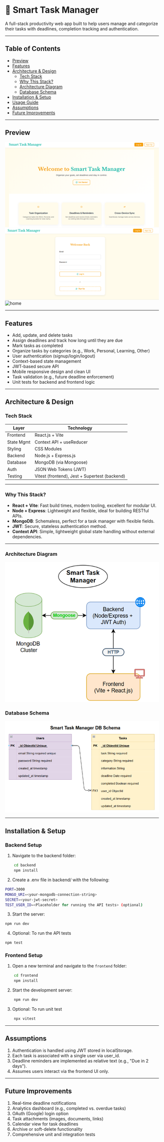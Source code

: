 # 📘 Smart Task Manager

A full-stack productivity web app built to help users manage and categorize their tasks with deadlines, completion tracking and authentication.

---

## Table of Contents
- [Preview](#preview)
- [Features](#features)
- [Architecture & Design](#architecture--design)
  - [Tech Stack](#tech-stack)
  - [Why This Stack?](#why-this-stack)
  - [Architecture Diagram](#architecture-diagram)
  - [Database Schema](#database-schema)
- [Installation & Setup](#installation--setup)
- [Usage Guide](#usage-guide)
- [Assumptions](#assumptions)
- [Future Improvements](#future-improvements)

---

## Preview

![Landing](images/Landing-SmartTaskManager.png)
![Login](images/Login-SmartTaskManager.png)
![home](images/Home-SmartTaskManager.png.png)

---

## Features

- Add, update, and delete tasks
- Assign deadlines and track how long until they are due
- Mark tasks as completed
- Organize tasks by categories (e.g., Work, Personal, Learning, Other)
- User authentication (signup/login/logout)
- Context-based state management
- JWT-based secure API
- Mobile responsive design and clean UI
- Task validation (e.g., future deadline enforcement)
- Unit tests for backend and frontend logic

---

## Architecture & Design

### Tech Stack

| Layer          | Technology                 |
|----------------|----------------------------|
| Frontend       | React.js + Vite            |
| State Mgmt     | Context API + useReducer   |
| Styling        | CSS Modules                |
| Backend        | Node.js + Express.js       |
| Database       | MongoDB (via Mongoose)     |
| Auth           | JSON Web Tokens (JWT)      |
| Testing        | Vitest (frontend), Jest + Supertest (backend) |

---

### Why This Stack?

- **React + Vite**: Fast build times, modern tooling, excellent for modular UI.
- **Node + Express**: Lightweight and flexible, ideal for building RESTful APIs.
- **MongoDB**: Schemaless, perfect for a task manager with flexible fields.
- **JWT**: Secure, stateless authentication method.
- **Context API**: Simple, lightweight global state handling without external dependencies.

---

### Architecture Diagram

![Architecure](images/ArchitectureDiagram-SmartTaskManager.png)

### Database Schema

![DB_Schema](images/DB-Schema-SmartTaskManager.png)

---

## Installation & Setup

### Backend Setup

1. Navigate to the backend folder:
```bash
    cd backend
    npm install
```
2. Create a .env file in backend/ with the following:

```bash
PORT=3000
MONGO_URI=<your-mongodb-connection-string>
SECRET=<your-jwt-secret>
TEST_USER_ID=<Placeholder for running the API tests> (optional)
```

3. Start the server:

```bash
npm run dev
```

4. Optional: To run the API tests
```bash
npm test
```

### Frontend Setup

1. Open a new terminal and navigate to the `frontend` folder:

```bash
    cd frontend
    npm install
```
2. Start the development server:

```bash
    npm run dev
```

3. Optional: To run unit test
```bash
    npx vitest
```

---

## Assumptions
1. Authentication is handled using JWT stored in localStorage.
2. Each task is associated with a single user via user_id.
3. Deadline reminders are implemented as relative text (e.g., "Due in 2 days").
4. Assumes users interact via the frontend UI only.

---

## Future Improvements
1. Real-time deadline notifications
2. Analytics dashboard (e.g., completed vs. overdue tasks)   
3. OAuth (Google) login option  
4. Task attachments (images, documents, links)    
5. Calendar view for task deadlines  
6. Archive or soft-delete functionality 
7. Comprehensive unit and integration tests 